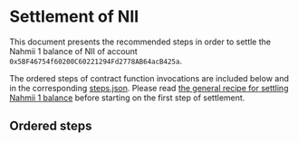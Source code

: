 # Settlement of NII
This document presents the recommended steps in order to settle the Nahmii 1
balance of NII of account `0x5BF46754f60200C60221294Fd2778AB64acB425a`.

The ordered steps of contract function invocations are included below and in
the corresponding [steps.json](./steps.json). Please read [the general recipe
for settling Nahmii 1 balance](../../README.md) before starting on the first
step of settlement.

## Ordered steps


